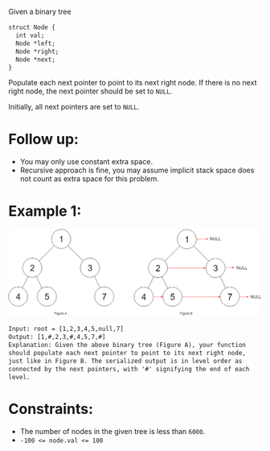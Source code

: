 Given a binary tree
```
struct Node {
  int val;
  Node *left;
  Node *right;
  Node *next;
}
```
Populate each next pointer to point to its next right node. If there is no next right node, the next pointer should be set to `NULL`.

Initially, all next pointers are set to `NULL`.

 

# Follow up:

- You may only use constant extra space.
- Recursive approach is fine, you may assume implicit stack space does not count as extra space for this problem.
 

# Example 1:
![](117.png)
```
Input: root = [1,2,3,4,5,null,7]
Output: [1,#,2,3,#,4,5,7,#]
Explanation: Given the above binary tree (Figure A), your function should populate each next pointer to point to its next right node, just like in Figure B. The serialized output is in level order as connected by the next pointers, with '#' signifying the end of each level.
```

# Constraints:

- The number of nodes in the given tree is less than `6000`.
- `-100 <= node.val <= 100`